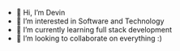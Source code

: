 - 👋 Hi, I’m Devin
- 👀 I’m interested in Software and Technology
- 🌱 I’m currently learning full stack development
- 💞️ I’m looking to collaborate on everything :)

